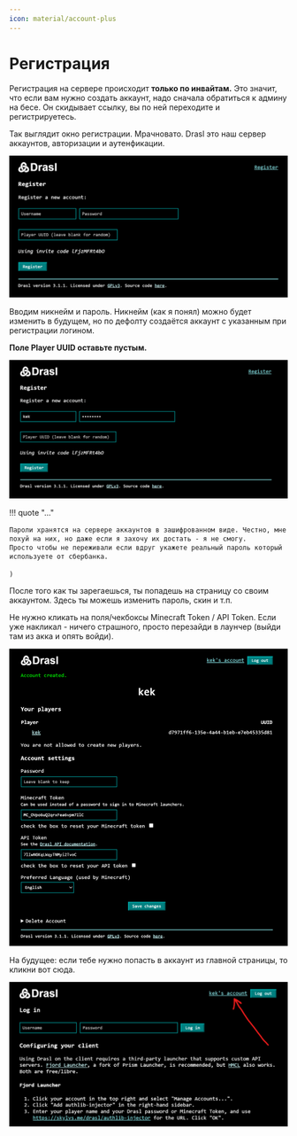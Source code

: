 ```yaml
---
icon: material/account-plus
---
```


# Регистрация

Регистрация на сервере происходит **только по инвайтам.** Это значит, что если вам нужно создать аккаунт, надо сначала обратиться к админу на бесе. Он скидывает ссылку, вы по ней переходите и регистрируетесь.

Так выглядит окно регистрации. Мрачновато. Drasl это наш сервер аккаунтов, авторизации и аутенфикации. 

![](../assets/img/register/drasl1.png)

Вводим никнейм и пароль. Никнейм (как я понял) можно будет изменить в будущем,
но по дефолту создаётся аккаунт с указанным при регистрации логином.

**Поле Player UUID оставьте пустым.**

![](../assets/img/register/drasl2.png)

!!! quote "..."

    Пароли хранятся на сервере аккаунтов в зашифрованном виде. Честно, мне похуй на них, но даже если я захочу их достать - я не смогу.
    Просто чтобы не переживали если вдруг укажете реальный пароль который используете от сбербанка.

    )

После того как ты зарегаешься, ты попадешь на страницу со своим аккаунтом. Здесь ты можешь изменить пароль, скин и т.п. 

Не нужно кликать на поля/чекбоксы Minecraft Token / API Token.
Если уже накликал - ничего страшного, просто перезайди в лаунчер (выйди там из акка и опять войди).

![](../assets/img/register/drasl3.png)

На будущее: если тебе нужно попасть в аккаунт из главной страницы, то кликни вот сюда.

![](../assets/img/register/drasl4.png)